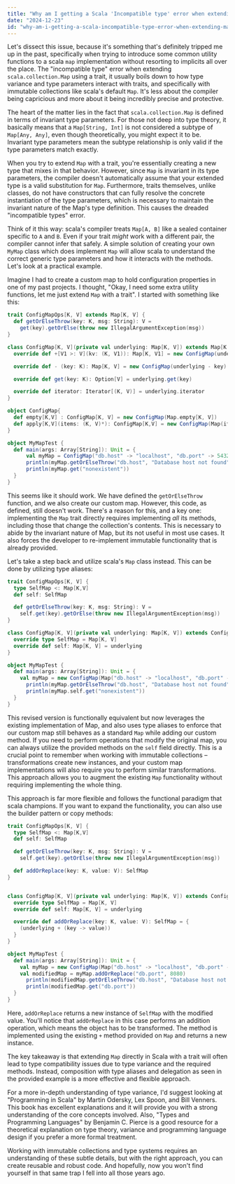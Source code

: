 ```yaml
---
title: "Why am I getting a Scala 'Incompatible type' error when extending Map via a trait?"
date: "2024-12-23"
id: "why-am-i-getting-a-scala-incompatible-type-error-when-extending-map-via-a-trait"
---
```


Let's dissect this issue, because it's something that's definitely tripped me up in the past, specifically when trying to introduce some common utility functions to a scala `map` implementation without resorting to implicits all over the place. The "incompatible type" error when extending `scala.collection.Map` using a trait, it usually boils down to how type variance and type parameters interact with traits, and specifically with immutable collections like scala's default `Map`. It's less about the compiler being capricious and more about it being incredibly precise and protective.

The heart of the matter lies in the fact that `scala.collection.Map` is defined in terms of invariant type parameters. For those not deep into type theory, it basically means that a `Map[String, Int]` is not considered a subtype of `Map[Any, Any]`, even though theoretically, you might expect it to be. Invariant type parameters mean the subtype relationship is only valid if the type parameters match exactly.

When you try to extend `Map` with a trait, you're essentially creating a new type that mixes in that behavior. However, since `Map` is invariant in its type parameters, the compiler doesn't automatically assume that your extended type is a valid substitution for `Map`. Furthermore, traits themselves, unlike classes, do not have constructors that can fully resolve the concrete instantiation of the type parameters, which is necessary to maintain the invariant nature of the Map's type definition. This causes the dreaded "incompatible types" error.

Think of it this way: scala's compiler treats `Map[A, B]` like a sealed container specific to `A` and `B`. Even if your trait *might* work with a different pair, the compiler cannot infer that safely. A simple solution of creating your own `MyMap` class which does implement `Map` will allow scala to understand the correct generic type parameters and how it interacts with the methods. Let's look at a practical example.

Imagine I had to create a custom map to hold configuration properties in one of my past projects. I thought, "Okay, I need some extra utility functions, let me just extend `Map` with a trait". I started with something like this:

```scala
trait ConfigMapOps[K, V] extends Map[K, V] {
  def getOrElseThrow(key: K, msg: String): V =
    get(key).getOrElse(throw new IllegalArgumentException(msg))
}

class ConfigMap[K, V](private val underlying: Map[K, V]) extends Map[K, V] with ConfigMapOps[K, V] {
  override def +[V1 >: V](kv: (K, V1)): Map[K, V1] = new ConfigMap(underlying + kv)

  override def - (key: K): Map[K, V] = new ConfigMap(underlying - key)

  override def get(key: K): Option[V] = underlying.get(key)

  override def iterator: Iterator[(K, V)] = underlying.iterator
}

object ConfigMap{
  def empty[K,V] : ConfigMap[K, V] = new ConfigMap(Map.empty[K, V])
  def apply[K,V](items: (K, V)*): ConfigMap[K,V] = new ConfigMap(Map(items:_*))
}

object MyMapTest {
  def main(args: Array[String]): Unit = {
      val myMap = ConfigMap("db.host" -> "localhost", "db.port" -> 5432)
      println(myMap.getOrElseThrow("db.host", "Database host not found"))
      println(myMap.get("nonexistent"))
  }
}
```

This seems like it should work. We have defined the `getOrElseThrow` function, and we also create our custom map. However, this code, as defined, still doesn't work. There's a reason for this, and a key one: implementing the `Map` trait directly requires implementing *all* its methods, including those that change the collection's contents. This is necessary to abide by the invariant nature of Map, but its not useful in most use cases. It also forces the developer to re-implement immutable functionality that is already provided.

Let's take a step back and utilize scala's `Map` class instead. This can be done by utilizing type aliases:

```scala
trait ConfigMapOps[K, V] {
  type SelfMap <: Map[K,V]
  def self: SelfMap

  def getOrElseThrow(key: K, msg: String): V =
    self.get(key).getOrElse(throw new IllegalArgumentException(msg))
}

class ConfigMap[K, V](private val underlying: Map[K, V]) extends ConfigMapOps[K,V] {
  override type SelfMap = Map[K, V]
  override def self: Map[K, V] = underlying
}

object MyMapTest {
  def main(args: Array[String]): Unit = {
    val myMap = new ConfigMap(Map("db.host" -> "localhost", "db.port" -> 5432))
      println(myMap.getOrElseThrow("db.host", "Database host not found"))
      println(myMap.self.get("nonexistent"))
  }
}
```

This revised version is functionally equivalent but now leverages the existing implementation of Map, and also uses type aliases to enforce that our custom map still behaves as a standard `Map` while adding our custom method. If you need to perform operations that modify the original map, you can always utilize the provided methods on the `self` field directly. This is a crucial point to remember when working with immutable collections – transformations create new instances, and your custom map implementations will also require you to perform similar transformations. This approach allows you to augment the existing `Map` functionality without requiring implementing the whole thing.

This approach is far more flexible and follows the functional paradigm that scala champions. If you want to expand the functionality, you can also use the builder pattern or copy methods:

```scala
trait ConfigMapOps[K, V] {
  type SelfMap <: Map[K,V]
  def self: SelfMap

  def getOrElseThrow(key: K, msg: String): V =
    self.get(key).getOrElse(throw new IllegalArgumentException(msg))

  def addOrReplace(key: K, value: V): SelfMap
}


class ConfigMap[K, V](private val underlying: Map[K, V]) extends ConfigMapOps[K,V] {
  override type SelfMap = Map[K, V]
  override def self: Map[K, V] = underlying

  override def addOrReplace(key: K, value: V): SelfMap = {
    (underlying + (key -> value))
  }
}

object MyMapTest {
  def main(args: Array[String]): Unit = {
    val myMap = new ConfigMap(Map("db.host" -> "localhost", "db.port" -> 5432))
    val modifiedMap = myMap.addOrReplace("db.port", 8080)
      println(modifiedMap.getOrElseThrow("db.host", "Database host not found"))
      println(modifiedMap.get("db.port"))
  }
}
```

Here, `addOrReplace` returns a new instance of `SelfMap` with the modified value. You'll notice that `addOrReplace` in this case performs an addition operation, which means the object has to be transformed. The method is implemented using the existing `+` method provided on `Map` and returns a new instance.

The key takeaway is that extending `Map` directly in Scala with a trait will often lead to type compatibility issues due to type variance and the required methods. Instead, composition with type aliases and delegation as seen in the provided example is a more effective and flexible approach.

For a more in-depth understanding of type variance, I'd suggest looking at "Programming in Scala" by Martin Odersky, Lex Spoon, and Bill Venners. This book has excellent explanations and it will provide you with a strong understanding of the core concepts involved. Also, "Types and Programming Languages" by Benjamin C. Pierce is a good resource for a theoretical explanation on type theory, variance and programming language design if you prefer a more formal treatment.

Working with immutable collections and type systems requires an understanding of these subtle details, but with the right approach, you can create reusable and robust code. And hopefully, now you won't find yourself in that same trap I fell into all those years ago.
